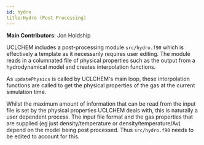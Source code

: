```yaml
---
id: hydro
title:Hydro (Post Processing)
---
```

**Main Contributors**: Jon Holdship

UCLCHEM includes a post-processing module ```src/hydro.f90``` which is effectively a template as it necessarily requires user editing. The module reads in a columnated file of physical properties such as the output from a hydrodynamical model and creates interpolation functions.

As ```updatePhysics``` is called by UCLCHEM's main loop, these interpolation functions are called to get the physical properties of the gas at the current simulation time.

Whilst the maximum amount of information that can be read from the input file is set by the physical properties  UCLCHEM deals with, this is naturally a user dependent process. The input file format and the gas properties that are supplied (eg just density/temperature or density/temperature/Av) depend on the model being post processed. Thus ```src/hydro.f90``` needs to be edited to account for this.